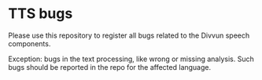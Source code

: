 # TTS bugs

Please use this repository to register all bugs related to the Divvun speech components.

Exception: bugs in the text processing, like wrong or missing analysis. Such bugs should be reported in the repo for the affected language.
